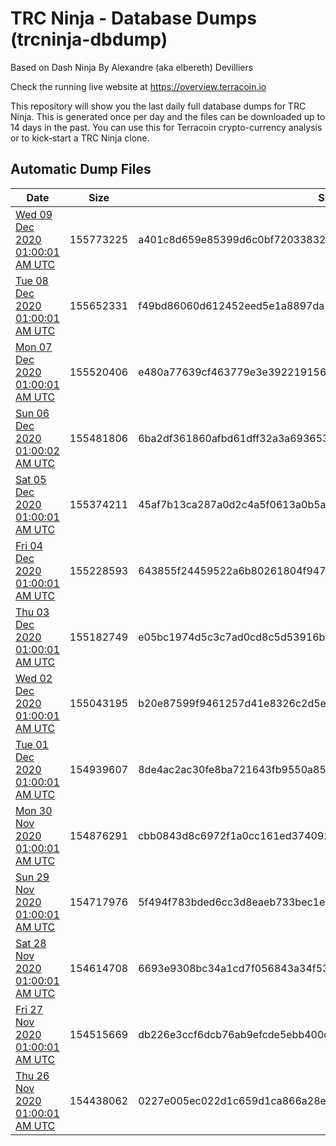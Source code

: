 # TRC Ninja - Database Dumps (trcninja-dbdump)
Based on Dash Ninja By Alexandre (aka elbereth) Devilliers

Check the running live website at https://overview.terracoin.io

This repository will show you the last daily full database dumps for TRC Ninja. This is generated once per day and the files can be downloaded up to 14 days in the past.
You can use this for Terracoin crypto-currency analysis or to kick-start a TRC Ninja clone.


## Automatic Dump Files
| Date | Size | SHA256 |
|--|--|--|
| [Wed 09 Dec 2020 01:00:01 AM UTC]() | 155773225 | a401c8d659e85399d6c0bf720338323a72875b3c18d9ed160692c9e1003c6e2f | 
| [Tue 08 Dec 2020 01:00:01 AM UTC]() | 155652331 | f49bd86060d612452eed5e1a8897da753e1232bd118bc231a94a378af5e8ad5f | 
| [Mon 07 Dec 2020 01:00:01 AM UTC]() | 155520406 | e480a77639cf463779e3e3922191561db8951d78bad5e3390ff6eaaf2da1a06c | 
| [Sun 06 Dec 2020 01:00:02 AM UTC]() | 155481806 | 6ba2df361860afbd61dff32a3a6936534aaf4d6aceb229dcfb27489410f86feb | 
| [Sat 05 Dec 2020 01:00:01 AM UTC]() | 155374211 | 45af7b13ca287a0d2c4a5f0613a0b5ab02d9298ee38ca98fd08180cd996c395e | 
| [Fri 04 Dec 2020 01:00:01 AM UTC]() | 155228593 | 643855f24459522a6b80261804f94770233eba182190879ccadb4b202a9e97e2 | 
| [Thu 03 Dec 2020 01:00:01 AM UTC]() | 155182749 | e05bc1974d5c3c7ad0cd8c5d53916b237d48b0a7e928b6b0befb0bb049389dec | 
| [Wed 02 Dec 2020 01:00:01 AM UTC]() | 155043195 | b20e87599f9461257d41e8326c2d5e646eb402dac7a42f9d60c7db04617b7a9d | 
| [Tue 01 Dec 2020 01:00:01 AM UTC]() | 154939607 | 8de4ac2ac30fe8ba721643fb9550a851856927f44f722c02bb2e071efdf648f7 | 
| [Mon 30 Nov 2020 01:00:01 AM UTC]() | 154876291 | cbb0843d8c6972f1a0cc161ed3740924e9326a78a7e1c63e54d5cc8bf1b1e3db | 
| [Sun 29 Nov 2020 01:00:01 AM UTC]() | 154717976 | 5f494f783bded6cc3d8eaeb733bec1e8c83d346ba6883cc68206a7dc4ddb8874 | 
| [Sat 28 Nov 2020 01:00:01 AM UTC]() | 154614708 | 6693e9308bc34a1cd7f056843a34f53dcf13cdc3c59ff034edb2f137e86992d2 | 
| [Fri 27 Nov 2020 01:00:01 AM UTC]() | 154515669 | db226e3ccf6dcb76ab9efcde5ebb400d21746a51f7d638fb80163ee7720ab7c1 | 
| [Thu 26 Nov 2020 01:00:01 AM UTC]() | 154438062 | 0227e005ec022d1c659d1ca866a28ec2530907f79f079f0ea1c9be9731eaedf4 | 
